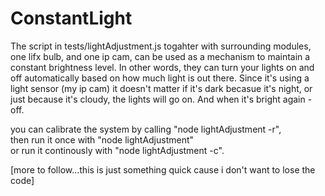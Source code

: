 ConstantLight
=============

The script in tests/lightAdjustment.js togahter with surrounding modules, one lifx bulb, and one ip cam, 
can be used as a mechanism to maintain a constant brightness level. In other words, they can turn your lights on and off
automatically based on how much light is out there. Since it's using a light sensor (my ip cam) it doesn't matter if it's dark 
becasue it's night, or just because it's cloudy, the lights will go on. And when it's bright again - off.

you can calibrate the system by calling "node lightAdjustment -r",    
then run it once with "node lightAdjustment"    
or run it continously with "node lightAdjustment -c".

[more to follow...this is just something quick cause i don't want to lose the code]
